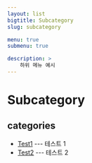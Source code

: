 ```yaml
---
layout: list
bigtitle: Subcategory
slug: subcategory

menu: true
submenu: true

description: >
    하위 메뉴 예시
---
```




# Subcategory

## categories

* [Test1] --- 테스트 1
* [Test2] --- 테스트 2

[Test1]: /test1/
[Test2]: /test2/ 